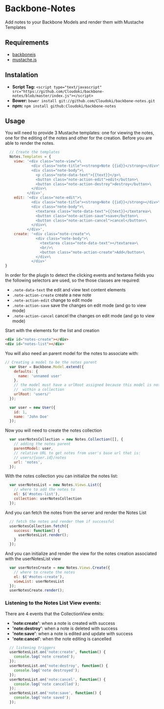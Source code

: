 # Backbone-Notes

Add notes to your Backbone Models and render them with Mustache Templates

## Requirements

- [backbonejs](http://backbonejs.org/)
- [mustache.js](https://github.com/janl/mustache.js)

## Instalation

- **Script Tag:** `<script type="text/javascript" src="https://github.com/Cloudoki/backbone-notes/blob/master/index.js"></script>`
- **Bower:** `bower install git://github.com/Cloudoki/backbone-notes.git`
- **npm:** `npm install github:Cloudoki/backbone-notes`

## Usage

You will need to provide 3 Mustache templates: one for viewing the notes, one for the editing of the notes and other for the creation. Before you are able to render the notes.

```javascript
  // Create the templates
  Notes.Templates = {
    view: '<div class="note-view">\
            <div class="note-title"><strong>Note {{id}}</strong></div>\
            <div class="note-body">\
              <p class="note-data-text">{{text}}</p>\
              <button class="note-action-edit">edit</button>\
              <button class="note-action-destroy">destroy</button>\
            </div>\
          </div>',
    edit: '<div class="note-edit">\
            <div class="note-title"><strong>Note {{id}}</strong></div>\
            <div class="note-body">\
              <textarea class="note-data-text">{{text}}</textarea>\
              <button class="note-action-save">save</button>\
              <button class="note-action-cancel">cancel</button>\
            </div>\
          </div>',
    create: '<div class="note-create">\
              <div class="note-body">\
                <textarea class="note-data-text"></textarea>\
                <br/>\
                <button class="note-action-create">Add</button>\
              </div>\
            </div>'
}
```

In order for the plugin to detect the clicking events and textarea fields you the following selectors are used, so the those classes are required:

 - `.note-data-text` the edit and view text content elements
 - `.note-action-create` create a new note
 - `.note-action-edit` change to edit mode
 - `.note-action-save` save the changes on edit mode (and go to view mode)
 - `.note-action-cancel` cancel the changes on edit mode (and go to view mode)


Start with the elements for the list and creation

```html
<div id="notes-create"></div>
<div id="notes-list"></div>
```

You will also need an parent model for the notes to associate with:

```javascript
// Creating a model to be the notes parent
  var User = Backbone.Model.extend({
    defaults: {
      name: 'unnamed user'
    },
    // the model must have a urlRoot assigned because this model is not
    //  within a collection
    urlRoot: 'users/'
  });

  var user = new User({
    id: 1,
    name: 'John Doe'
  });
```

Now you will need to create the notes collection

```javascript
  var userNotesCollection = new Notes.Collection([], {
    // adding the notes parent
    parentModel: user,
    // relative URL to get notes from user's base url that is:
    // users/{user.id}/notes
    url: 'notes',
  });
```

With the notes collection you can initialize the notes list:

```javascript
  var userNotesList = new Notes.Views.List({
    // where to add the notes to
    el: $('#notes-list'),
    collection: userNotesCollection
  });
```

And you can fetch the notes from the server and render the Notes List

```javascript
  // fetch the notes and render them if successful
  userNotesCollection.fetch({
    success: function() {
      userNotesList.render();
    }
  });
```

And you can initialize and render the view for the notes creation associated with the userNotesList view

```javascript
  var userNotesCreate = new Notes.Views.Create({
    // where to create the notes
    el: $('#notes-create'),
    viewList: userNotesList
  });
  userNotesCreate.render();
```

### Listening to the Notes List View events:

There are 4 events that the CollectionView emits:
- **'note:create'**: when a note is created with success
- **'note:destroy'**: when a note is deleted with success
- **'note:save'**: when a note is edited and update with success
- **'note:cancel'**: when the note editing is cancelled

```javascript
  // listening triggers
  userNotesList.on('note:create', function() {
    console.log('note created');
  });
  userNotesList.on('note:destroy', function() {
    console.log('note destroyed');
  });
  userNotesList.on('note:cancel', function() {
    console.log('note cancelled');
  });
  userNotesList.on('note:save', function() {
    console.log('note saved');
  });
```
